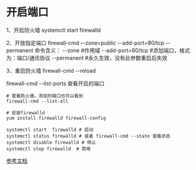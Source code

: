 # 开启端口

1、开启防火墙 
    systemctl start firewalld

2、开放指定端口
      firewall-cmd --zone=public --add-port=80/tcp --permanent
 命令含义：
--zone #作用域
--add-port=80/tcp  #添加端口，格式为：端口/通讯协议
--permanent  #永久生效，没有此参数重启后失效

3、重启防火墙
      firewall-cmd --reload

firewall-cmd --list-ports 查看开启的端口

```
# 查看防火墙，添加的端口也可以看到
firewall-cmd --list-all
```

```shell
# 安装firewalld
yum install firewalld firewall-config

systemctl start  firewalld # 启动
systemctl status firewalld # 或者 firewall-cmd --state 查看状态
systemctl disable firewalld # 停止
systemctl stop firewalld  # 禁用
```

[参考文档](https://www.cnblogs.com/tkzc2013/p/11319625.html)

